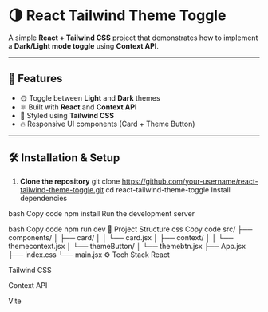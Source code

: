 # 🌗 React Tailwind Theme Toggle

A simple **React + Tailwind CSS** project that demonstrates how to implement a **Dark/Light mode toggle** using **Context API**.

---

## 🚀 Features
- 🌞 Toggle between **Light** and **Dark** themes
- ⚛️ Built with **React** and **Context API**
- 🎨 Styled using **Tailwind CSS**
- 🔥 Responsive UI components (Card + Theme Button)

---

## 🛠️ Installation & Setup

1. **Clone the repository**
   git clone https://github.com/your-username/react-tailwind-theme-toggle.git
   cd react-tailwind-theme-toggle
Install dependencies

bash
Copy code
npm install
Run the development server

bash
Copy code
npm run dev
📂 Project Structure
css
Copy code
src/
 ├── components/
 │   ├── card/
 │   │   └── card.jsx
 │   ├── context/
 │   │   └── themecontext.jsx
 │   └── themeButton/
 │       └── themebtn.jsx
 ├── App.jsx
 ├── index.css
 └── main.jsx
⚙️ Tech Stack
React

Tailwind CSS

Context API

Vite